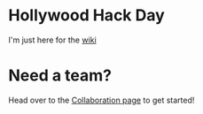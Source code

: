 # Hollywood Hack Day
I'm just here for the [wiki](https://github.com/rahims/Hollywood-Hack-Day-2013/wiki/Collaboration)

# Need a team?
Head over to the [Collaboration page](https://github.com/rahims/Hollywood-Hack-Day-2013/wiki/Collaboration) to get started!
